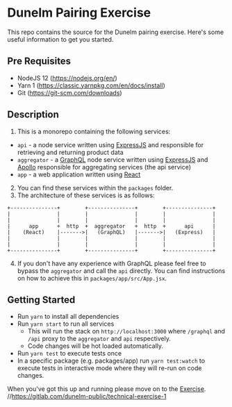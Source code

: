# Dunelm Pairing Exercise

This repo contains the source for the Dunelm pairing exercise. Here's some useful information to get you started.

## Pre Requisites

- NodeJS 12 (https://nodejs.org/en/)
- Yarn 1 (https://classic.yarnpkg.com/en/docs/install)
- Git (https://git-scm.com/downloads)

## Description

1. This is a monorepo containing the following services:

- `api` - a node service written using [ExpressJS](https://expressjs.com/) and responsible for retrieving and returning product data
- `aggregator` - a [GraphQL](https://graphql.org/) node service written using [ExpressJS](https://expressjs.com/) and [Apollo](https://www.apollographql.com/docs/) responsible for aggregating services (the api service)
- `app` - a web application written using [React](https://reactjs.org/docs/getting-started.html)

2. You can find these services within the `packages` folder.
3. The architecture of these services is as follows:

```
+---------------+        +---------------+        +---------------+
|               |        |               |        |               |
|               |        |               |        |               |
|      app      +  http  +  aggregator   +  http  +      api      |
|    (React)    |------->|   (GraphQL)   |------->|   (Express)   |
|               |        |               |        |               |
|               |        |               |        |               |
+---------------+        +---------------+        +---------------+
```

4. If you don't have any experience with GraphQL please feel free to bypass the `aggregator` and call the `api` directly. You can find instructions on how to achieve this in `packages/app/src/App.jsx`.

## Getting Started

- Run `yarn` to install all dependencies
- Run `yarn start` to run all services
  - This will run the stack on `http://localhost:3000` where `/graphql` and `/api` proxy to the `aggregator` and `api` respectively.
  - Code changes will be hot loaded automatically.
- Run `yarn test` to execute tests once
- In a specific package (e.g. packages/app) run `yarn test:watch` to execute tests in interactive mode where they will re-run on code changes.

When you've got this up and running please move on to the [Exercise](docs/exercise.md).
//https://gitlab.com/dunelm-public/technical-exercise-1